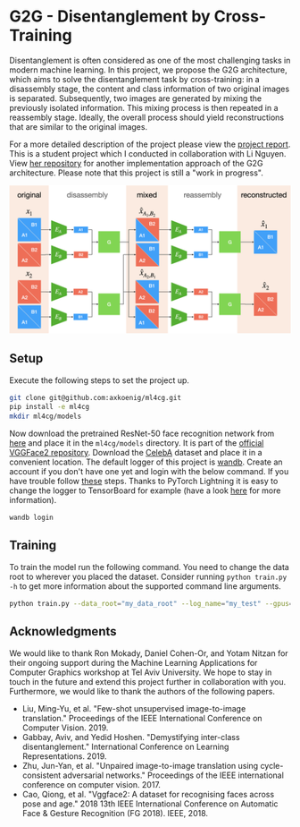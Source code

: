 # G2G - Disentanglement by Cross-Training
Disentanglement is often considered as one of the most challenging tasks in modern machine learning. In this project, we propose the G2G architecture, which aims to solve the disentanglement task by cross-training: in a disassembly stage, the content and class information of two original images is separated. Subsequently, two images are generated by mixing the previously isolated information. This mixing process is then repeated in a reassembly stage. Ideally, the overall process should yield reconstructions that are similar to the original images. 

For a more detailed description of the project please view the [project report](report/report.pdf). This is a student project which I conducted in collaboration with Li Nguyen. View [her repository](https://github.com/nichtwegzudenken/ml4cg) for another implementation approach of the G2G architecture. Please note that this project is still a "work in progress". 

![G2G architecture](report/figures/g2g_arch.png)

## Setup

Execute the following steps to set the project up. 

```bash
git clone git@github.com:axkoenig/ml4cg.git
pip install -e ml4cg
mkdir ml4cg/models
```

Now download the pretrained ResNet-50 face recognition network from [here](http://www.robots.ox.ac.uk/~vgg/data/vgg_face2/models/pytorch/resnet50_ft_pytorch.tar.gz) and place it in the ```ml4cg/models``` directory. It is part of the [official VGGFace2 repository](https://github.com/ox-vgg/vgg_face2). Download the [CelebA](http://mmlab.ie.cuhk.edu.hk/projects/CelebA.html) dataset and place it in a convenient location. The default logger of this project is [wandb](https://www.wandb.com). Create an account if you don't have one yet and login with the below command. If you have trouble follow [these](https://docs.wandb.com/quickstart) steps. Thanks to PyTorch Lightning it is easy to change the logger to TensorBoard for example (have a look [here](https://pytorch-lightning.readthedocs.io/en/latest/loggers.html) for more information). 

```bash
wandb login
```

## Training

To train the model run the following command. You need to change the data root to wherever you placed the dataset. Consider running ```python train.py -h``` to get more information about the supported command line arguments.
```bash
python train.py --data_root="my_data_root" --log_name="my_test" --gpus=4 --batch_size=8
```

## Acknowledgments
We would like to thank Ron Mokady, Daniel Cohen-Or, and Yotam Nitzan for their ongoing support during the Machine Learning Applications for Computer Graphics workshop at Tel Aviv University. We hope to stay in touch in the future and extend this project further in collaboration with you. Furthermore, we would like to thank the authors of the following papers.

- Liu, Ming-Yu, et al. "Few-shot unsupervised image-to-image translation." Proceedings of the IEEE International Conference on Computer Vision. 2019.
- Gabbay, Aviv, and Yedid Hoshen. "Demystifying inter-class disentanglement." International Conference on Learning Representations. 2019.
- Zhu, Jun-Yan, et al. "Unpaired image-to-image translation using cycle-consistent adversarial networks." Proceedings of the IEEE international conference on computer vision. 2017.
- Cao, Qiong, et al. "Vggface2: A dataset for recognising faces across pose and age." 2018 13th IEEE International Conference on Automatic Face & Gesture Recognition (FG 2018). IEEE, 2018.